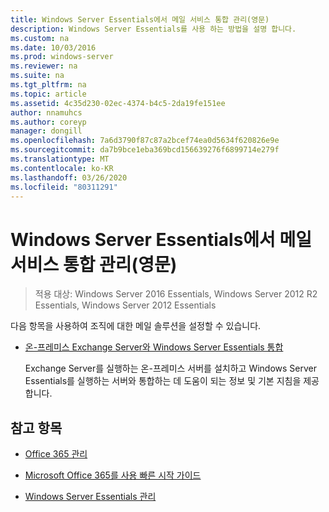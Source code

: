 ```yaml
---
title: Windows Server Essentials에서 메일 서비스 통합 관리(영문)
description: Windows Server Essentials를 사용 하는 방법을 설명 합니다.
ms.custom: na
ms.date: 10/03/2016
ms.prod: windows-server
ms.reviewer: na
ms.suite: na
ms.tgt_pltfrm: na
ms.topic: article
ms.assetid: 4c35d230-02ec-4374-b4c5-2da19fe151ee
author: nnamuhcs
ms.author: coreyp
manager: dongill
ms.openlocfilehash: 7a6d3790f87c87a2bcef74ea0d5634f620826e9e
ms.sourcegitcommit: da7b9bce1eba369bcd156639276f6899714e279f
ms.translationtype: MT
ms.contentlocale: ko-KR
ms.lasthandoff: 03/26/2020
ms.locfileid: "80311291"
---
```

# <a name="manage-email-service-integration-in-windows-server-essentials"></a>Windows Server Essentials에서 메일 서비스 통합 관리(영문)

>적용 대상: Windows Server 2016 Essentials, Windows Server 2012 R2 Essentials, Windows Server 2012 Essentials

다음 항목을 사용하여 조직에 대한 메일 솔루션을 설정할 수 있습니다.  
  
-   [온-프레미스 Exchange Server와 Windows Server Essentials 통합](Integrate-an-On-Premises-Exchange-Server-with-Windows-Server-Essentials.md)  
  
     Exchange Server를 실행하는 온-프레미스 서버를 설치하고 Windows Server Essentials를 실행하는 서버와 통합하는 데 도움이 되는 정보 및 기본 지침을 제공합니다.  
  
## <a name="see-also"></a>참고 항목  
  
-   [Office 365 관리](Manage-Office-365-in-Windows-Server-Essentials.md)  
  
-   [Microsoft Office 365를 사용 빠른 시작 가이드](../use/Quick-Start-Guide-to-Using-Microsoft-Office-365-with-Windows-Server-Essentials.md)  
  
-   [Windows Server Essentials 관리](Manage-Windows-Server-Essentials.md)